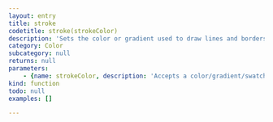 ```yaml
---
layout: entry
title: stroke
codetitle: stroke(strokeColor)
description: 'Sets the color or gradient used to draw lines and borders around shapes.'
category: Color
subcategory: null
returns: null
parameters:
    - {name: strokeColor, description: 'Accepts a color/gradient/swatch as string name or variable. Or values: GRAY / R,G,B / C,M,Y,K.', optional: false, type: [Color, Gradient, Swatch, Numbers, String]}
kind: function
todo: null
examples: []

---
```

